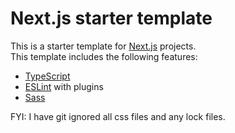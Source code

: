 # Next.js starter template

This is a starter template for [Next.js](https://nextjs.org/) projects.  
This template includes the following features:

  * [TypeScript](https://www.typescriptlang.org/)
  * [ESLint](https://eslint.org/) with plugins 
  * [Sass](https://sass-lang.com/)

FYI: I have git ignored all css files and any lock files. 